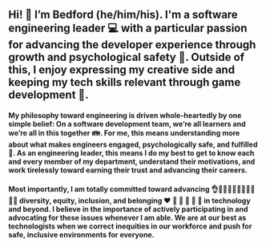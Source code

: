 ## Hi! 🙋 I’m Bedford (he/him/his). I'm a software engineering leader 💻 with a particular passion for advancing the developer experience through growth and psychological safety 🌱. Outside of this, I enjoy expressing my creative side and keeping my tech skills relevant through game development 👾.

#### My philosophy toward engineering is driven whole-heartedly by one simple belief: On a software development team, we’re all learners and we’re all in this together :family:. For me, this means understanding more about what makes engineers engaged, psychologically safe, and fulfilled :green_heart:. As an engineering leader, this means I do my best to get to know each and every member of my department, understand their motivations, and work tirelessly toward earning their trust and advancing their careers.

#### Most importantly, I am totally committed toward advancing 👌👌🏻👌🏼👌🏽👌🏾👌🏿 diversity, equity, inclusion, and belonging :heart: :orange_heart: :yellow_heart: :green_heart: :blue_heart: :purple_heart: in technology and beyond. I believe in the importance of actively participating in and advocating for these issues whenever I am able. We are at our best as technologists when we correct inequities in our workforce and push for safe, inclusive environments for everyone.
